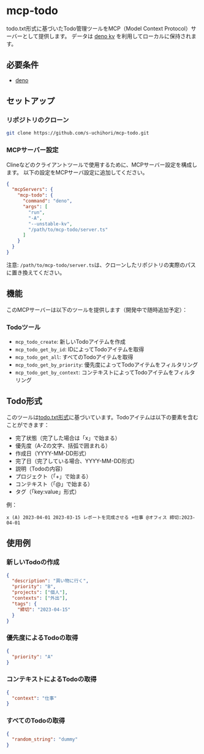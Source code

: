 # mcp-todo

todo.txt形式に基づいたTodo管理ツールをMCP（Model Context
Protocol）サーバーとして提供します。
データは
[deno kv](https://docs.deno.com/deploy/kv/manual/)
を利用してローカルに保持されます。

## 必要条件

- [deno](https://deno.com/)

## セットアップ

### リポジトリのクローン

```bash
git clone https://github.com/s-uchihori/mcp-todo.git
```

### MCPサーバー設定

Clineなどのクライアントツールで使用するために、MCPサーバー設定を構成します。
以下の設定をMCPサーバ設定に追加してください。

```json
{
  "mcpServers": {
    "mcp-todo": {
      "command": "deno",
      "args": [
        "run",
        "-A",
        "--unstable-kv",
        "/path/to/mcp-todo/server.ts"
      ]
    }
  }
}
```

注意:
`/path/to/mcp-todo/server.ts`は、クローンしたリポジトリの実際のパスに置き換えてください。

## 機能

このMCPサーバーは以下のツールを提供します（開発中で随時追加予定）：

### Todoツール

- `mcp_todo_create`: 新しいTodoアイテムを作成
- `mcp_todo_get_by_id`: IDによってTodoアイテムを取得
- `mcp_todo_get_all`: すべてのTodoアイテムを取得
- `mcp_todo_get_by_priority`: 優先度によってTodoアイテムをフィルタリング
- `mcp_todo_get_by_context`: コンテキストによってTodoアイテムをフィルタリング

## Todo形式

このツールは[todo.txt形式](https://github.com/todotxt/todo.txt)に基づいています。Todoアイテムは以下の要素を含むことができます：

- 完了状態（完了した場合は「x」で始まる）
- 優先度（A-Zの文字、括弧で囲まれる）
- 作成日（YYYY-MM-DD形式）
- 完了日（完了している場合、YYYY-MM-DD形式）
- 説明（Todoの内容）
- プロジェクト（「+」で始まる）
- コンテキスト（「@」で始まる）
- タグ（「key:value」形式）

例：

```
x (A) 2023-04-01 2023-03-15 レポートを完成させる +仕事 @オフィス 締切:2023-04-01
```

## 使用例

### 新しいTodoの作成

```json
{
  "description": "買い物に行く",
  "priority": "B",
  "projects": ["個人"],
  "contexts": ["外出"],
  "tags": {
    "締切": "2023-04-15"
  }
}
```

### 優先度によるTodoの取得

```json
{
  "priority": "A"
}
```

### コンテキストによるTodoの取得

```json
{
  "context": "仕事"
}
```

### すべてのTodoの取得

```json
{
  "random_string": "dummy"
}
```
